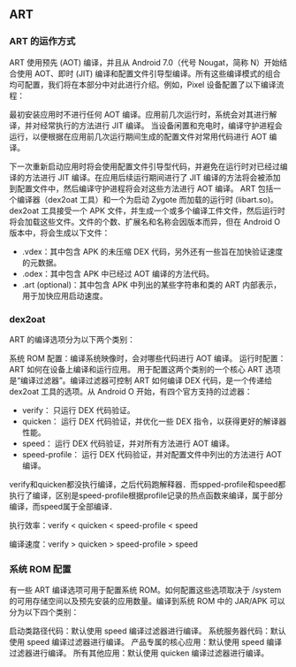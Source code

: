 ## ART

### ART 的运作方式

ART 使用预先 (AOT) 编译，并且从 Android 7.0（代号 Nougat，简称 N）开始结合使用 AOT、即时 (JIT) 编译和配置文件引导型编译。所有这些编译模式的组合均可配置，我们将在本部分中对此进行介绍。例如，Pixel 设备配置了以下编译流程：

最初安装应用时不进行任何 AOT 编译。应用前几次运行时，系统会对其进行解译，并对经常执行的方法进行 JIT 编译。
当设备闲置和充电时，编译守护进程会运行，以便根据在应用前几次运行期间生成的配置文件对常用代码进行 AOT 编译。

下一次重新启动应用时将会使用配置文件引导型代码，并避免在运行时对已经过编译的方法进行 JIT 编译。在应用后续运行期间进行了 JIT 编译的方法将会被添加到配置文件中，然后编译守护进程将会对这些方法进行 AOT 编译。
ART 包括一个编译器（dex2oat 工具）和一个为启动 Zygote 而加载的运行时 (libart.so)。dex2oat 工具接受一个 APK 文件，并生成一个或多个编译工件文件，然后运行时将会加载这些文件。文件的个数、扩展名和名称会因版本而异，但在 Android O 版本中，将会生成以下文件：

* .vdex：其中包含 APK 的未压缩 DEX 代码，另外还有一些旨在加快验证速度的元数据。
* .odex：其中包含 APK 中已经过 AOT 编译的方法代码。
* .art (optional)：其中包含 APK 中列出的某些字符串和类的 ART 内部表示，用于加快应用启动速度。

### dex2oat

ART 的编译选项分为以下两个类别：

系统 ROM 配置：编译系统映像时，会对哪些代码进行 AOT 编译。
运行时配置：ART 如何在设备上编译和运行应用。
用于配置这两个类别的一个核心 ART 选项是“编译过滤器”。编译过滤器可控制 ART 如何编译 DEX 代码，是一个传递给 dex2oat 工具的选项。从 Android O 开始，有四个官方支持的过滤器：

* verify： 只运行 DEX 代码验证。
* quicken： 运行 DEX 代码验证，并优化一些 DEX 指令，以获得更好的解译器性能。
* speed： 运行 DEX 代码验证，并对所有方法进行 AOT 编译。
* speed-profile： 运行 DEX 代码验证，并对配置文件中列出的方法进行 AOT 编译。

verify和quicken都没执行编译，之后代码跑解释器．而spped-profile和speed都执行了编译，区别是speed-profile根据profile记录的热点函数来编译，属于部分编译，而speed属于全部编译．

执行效率：verify < quicken < speed-profile < speed

编译速度：verify > quicken > speed-profile > speed


### 系统 ROM 配置

有一些 ART 编译选项可用于配置系统 ROM。如何配置这些选项取决于 /system 的可用存储空间以及预先安装的应用数量。编译到系统 ROM 中的 JAR/APK 可以分为以下四个类别：

启动类路径代码：默认使用 speed 编译过滤器进行编译。
系统服务器代码：默认使用 speed 编译过滤器进行编译。
产品专属的核心应用：默认使用 speed 编译过滤器进行编译。
所有其他应用：默认使用 quicken 编译过滤器进行编译。